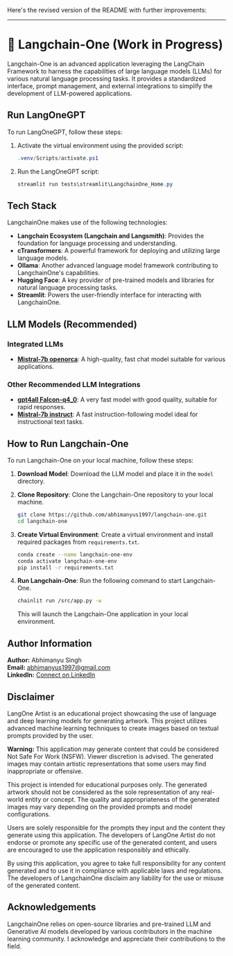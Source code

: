 Here's the revised version of the README with further improvements:

---

# 🚀 Langchain-One (Work in Progress)

Langchain-One is an advanced application leveraging the LangChain Framework to harness the capabilities of large language models (LLMs) for various natural language processing tasks. It provides a standardized interface, prompt management, and external integrations to simplify the development of LLM-powered applications.

## Run LangOneGPT

To run LangOneGPT, follow these steps:

1. Activate the virtual environment using the provided script:

    ```powershell
    .venv/Scripts/activate.ps1
    ```

2. Run the LangOneGPT script:

    ```powershell
    streamlit run tests\streamlit\LangchainOne_Home.py
    ```

## Tech Stack

LangchainOne makes use of the following technologies:

- **Langchain Ecosystem (Langchain and Langsmith)**: Provides the foundation for language processing and understanding.
- **cTransformers**: A powerful framework for deploying and utilizing large language models.
- **Ollama**: Another advanced language model framework contributing to LangchainOne's capabilities.
- **Hugging Face**: A key provider of pre-trained models and libraries for natural language processing tasks.
- **Streamlit**: Powers the user-friendly interface for interacting with LangchainOne.

## LLM Models (Recommended)

### Integrated LLMs

* [**Mistral-7b openorca**](https://gpt4all.io/models/gguf/mistral-7b-openorca.Q4_0.gguf): A high-quality, fast chat model suitable for various applications.

### Other Recommended LLM Integrations

* [**gpt4all Falcon-q4_0**](https://gpt4all.io/models/gguf/gpt4all-falcon-q4_0.gguf): A very fast model with good quality, suitable for rapid responses.
* [**Mistral-7b instruct**](https://gpt4all.io/models/gguf/mistral-7b-instruct-v0.1.Q4_0.gguf): A fast instruction-following model ideal for instructional text tasks.

## How to Run Langchain-One

To run Langchain-One on your local machine, follow these steps:

1. **Download Model**: Download the LLM model and place it in the `model` directory.

2. **Clone Repository**: Clone the Langchain-One repository to your local machine.

    ```sh
    git clone https://github.com/abhimanyus1997/langchain-one.git
    cd langchain-one
    ```

3. **Create Virtual Environment**: Create a virtual environment and install required packages from `requirements.txt`.

    ```sh
    conda create --name langchain-one-env
    conda activate langchain-one-env
    pip install -r requirements.txt
    ```

4. **Run Langchain-One**: Run the following command to start Langchain-One.

    ```sh
    chainlit run /src/app.py -w
    ```

    This will launch the Langchain-One application in your local environment.

## Author Information

**Author:** Abhimanyu Singh  
**Email:** [abhimanyus1997@gmail.com](mailto:abhimanyus1997@gmail.com)  
**LinkedIn:** [Connect on LinkedIn](https://www.linkedin.com/in/abhimanyus1997)  


## Disclaimer

LangOne Artist is an educational project showcasing the use of language and deep learning models for generating artwork. This project utilizes advanced machine learning techniques to create images based on textual prompts provided by the user.

**Warning:** This application may generate content that could be considered Not Safe For Work (NSFW). Viewer discretion is advised. The generated images may contain artistic representations that some users may find inappropriate or offensive.

This project is intended for educational purposes only. The generated artwork should not be considered as the sole representation of any real-world entity or concept. The quality and appropriateness of the generated images may vary depending on the provided prompts and model configurations.

Users are solely responsible for the prompts they input and the content they generate using this application. The developers of LangOne Artist do not endorse or promote any specific use of the generated content, and users are encouraged to use the application responsibly and ethically.

By using this application, you agree to take full responsibility for any content generated and to use it in compliance with applicable laws and regulations. The developers of LangchainOne  disclaim any liability for the use or misuse of the generated content.


## Acknowledgements

LangchainOne relies on open-source libraries and pre-trained LLM and Generative AI models developed by various contributors in the machine learning community. I acknowledge and appreciate their contributions to the field.
